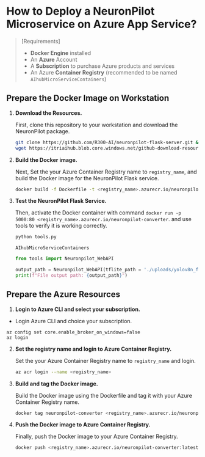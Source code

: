 # How to Deploy a NeuronPilot Microservice on Azure App Service?

> [Requirements]
> * **Docker Engine** installed
> * An **Azure** Account
> * A **Subscription** to purchase Azure products and services
> * An Azure **Container Registry** (recommended to be named `AIhubMicroServiceContainers`)

## Prepare the Docker Image on Workstation

1. **Download the Resources.**

    First, clone this repository to your workstation and download the NeuronPilot package.

    ```sh
    git clone https://github.com/R300-AI/neuronpilot-flask-server.git && cd neuronpilot-flask-server
    wget https://itriaihub.blob.core.windows.net/github-download-resources/repository/ITRI-AI-Hub/neuronpilot-6.0.5_x86_64.tar.gz
    ```

2. **Build the Docker image.**

    Next, Set the your Azure Container Registry name to `registry_name`,  and build the Docker image for the NeuronPilot Flask service.
    ```sh
    docker build -f Dockerfile -t <registry_name>.azurecr.io/neuronpilot-converter .
    ```

3. **Test the NeuronPilot Flask Service.**

    Then, activate the Docker container with command `docker run -p 5000:80 <registry_name>.azurecr.io/neuronpilot-converter`. and use tools to verify it is working correctly.

    ```bash
    python tools.py
    ```
    `AIhubMicroServiceContainers`
    ```python
    from tools import Neuronpilot_WebAPI

    output_path = Neuronpilot_WebAPI(tflite_path = './uploads/yolov8n_float32.tflite', output_folder = './', url = 'http://localhost:5000/')
    print(f"File output path: {output_path}")
    ```
    

## Prepare the Azure Resources

1. **Login to Azure CLI and select your subscription.**

* Login Azure CLI and choice your subscription.
```
az config set core.enable_broker_on_windows=false
az login
```

2. **Set the registry name and login to Azure Container Registry.**

    Set the your Azure Container Registry name to `registry_name` and login.

    ```bash
    az acr login --name <registry_name>
    ```

3. **Build and tag the Docker image.**

    Build the Docker image using the Dockerfile and tag it with your Azure Container Registry name.

    ```bash
    docker tag neuronpilot-converter <registry_name>.azurecr.io/neuronpilot:latest
    ```

4. **Push the Docker image to Azure Container Registry.**

    Finally, push the Docker image to your Azure Container Registry.

    ```bash
    docker push <registry_name>.azurecr.io/neuronpilot-converter:latest
    ```
